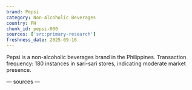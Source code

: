```yaml
---
brand: Pepsi
category: Non-Alcoholic Beverages
country: PH
chunk_id: pepsi-000
sources: ['src:primary-research']
freshness_date: 2025-09-16
---
```


Pepsi is a non-alcoholic beverages brand in the Philippines. Transaction frequency: 180 instances in sari-sari stores, indicating moderate market presence.

— sources —
